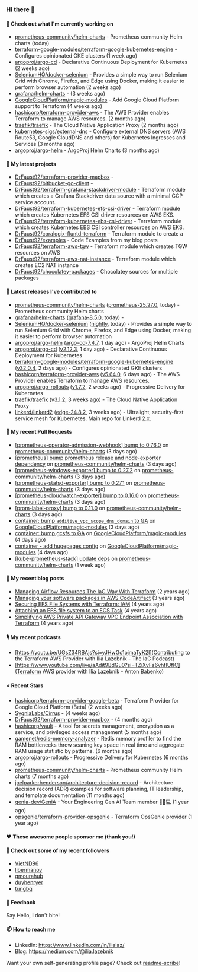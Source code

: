 ### Hi there 👋

#### 👷 Check out what I'm currently working on

- [prometheus-community/helm-charts](https://github.com/prometheus-community/helm-charts) - Prometheus community Helm charts (today)
- [terraform-google-modules/terraform-google-kubernetes-engine](https://github.com/terraform-google-modules/terraform-google-kubernetes-engine) - Configures opinionated GKE clusters (1 week ago)
- [argoproj/argo-cd](https://github.com/argoproj/argo-cd) - Declarative Continuous Deployment for Kubernetes (2 weeks ago)
- [SeleniumHQ/docker-selenium](https://github.com/SeleniumHQ/docker-selenium) - Provides a simple way to run Selenium Grid with Chrome, Firefox, and Edge using Docker, making it easier to perform browser automation (2 weeks ago)
- [grafana/helm-charts](https://github.com/grafana/helm-charts) -  (3 weeks ago)
- [GoogleCloudPlatform/magic-modules](https://github.com/GoogleCloudPlatform/magic-modules) - Add Google Cloud Platform support to Terraform (4 weeks ago)
- [hashicorp/terraform-provider-aws](https://github.com/hashicorp/terraform-provider-aws) - The AWS Provider enables Terraform to manage AWS resources. (2 months ago)
- [traefik/traefik](https://github.com/traefik/traefik) - The Cloud Native Application Proxy (2 months ago)
- [kubernetes-sigs/external-dns](https://github.com/kubernetes-sigs/external-dns) - Configure external DNS servers (AWS Route53, Google CloudDNS and others) for Kubernetes Ingresses and Services (3 months ago)
- [argoproj/argo-helm](https://github.com/argoproj/argo-helm) - ArgoProj Helm Charts (3 months ago)

#### 🌱 My latest projects

- [DrFaust92/terraform-provider-mapbox](https://github.com/DrFaust92/terraform-provider-mapbox) - 
- [DrFaust92/bitbucket-go-client](https://github.com/DrFaust92/bitbucket-go-client) - 
- [DrFaust92/terraform-grafana-stackdriver-module](https://github.com/DrFaust92/terraform-grafana-stackdriver-module) - Terraform module which creates a Grafana Stackdriver data source with a minimal GCP service account.
- [DrFaust92/terraform-kubernetes-efs-csi-driver](https://github.com/DrFaust92/terraform-kubernetes-efs-csi-driver) - Terraform module which creates Kubernetes EFS CSI driver resources on AWS EKS.
- [DrFaust92/terraform-kubernetes-ebs-csi-driver](https://github.com/DrFaust92/terraform-kubernetes-ebs-csi-driver) - Terraform module which creates Kubernetes EBS CSI controller resources on AWS EKS.
- [DrFaust92/coralogix-fluntd-terraform](https://github.com/DrFaust92/coralogix-fluntd-terraform) - Terraform module to create a 
- [DrFaust92/examples](https://github.com/DrFaust92/examples) - Code Examples from my blog posts
- [DrFaust92/terraform-aws-tgw](https://github.com/DrFaust92/terraform-aws-tgw) - Terraform module which creates TGW resources on AWS
- [DrFaust92/terraform-aws-nat-instance](https://github.com/DrFaust92/terraform-aws-nat-instance) - Terraform module which creates EC2 NAT instance
- [DrFaust92/chocolatey-packages](https://github.com/DrFaust92/chocolatey-packages) - Chocolatey sources for multiple packages

#### 🔭 Latest releases I've contributed to

- [prometheus-community/helm-charts](https://github.com/prometheus-community/helm-charts) ([prometheus-25.27.0](https://github.com/prometheus-community/helm-charts/releases/tag/prometheus-25.27.0), today) - Prometheus community Helm charts
- [grafana/helm-charts](https://github.com/grafana/helm-charts) ([grafana-8.5.0](https://github.com/grafana/helm-charts/releases/tag/grafana-8.5.0), today) - 
- [SeleniumHQ/docker-selenium](https://github.com/SeleniumHQ/docker-selenium) ([nightly](https://github.com/SeleniumHQ/docker-selenium/releases/tag/nightly), today) - Provides a simple way to run Selenium Grid with Chrome, Firefox, and Edge using Docker, making it easier to perform browser automation
- [argoproj/argo-helm](https://github.com/argoproj/argo-helm) ([argo-cd-7.4.7](https://github.com/argoproj/argo-helm/releases/tag/argo-cd-7.4.7), 1 day ago) - ArgoProj Helm Charts
- [argoproj/argo-cd](https://github.com/argoproj/argo-cd) ([v2.12.3](https://github.com/argoproj/argo-cd/releases/tag/v2.12.3), 1 day ago) - Declarative Continuous Deployment for Kubernetes
- [terraform-google-modules/terraform-google-kubernetes-engine](https://github.com/terraform-google-modules/terraform-google-kubernetes-engine) ([v32.0.4](https://github.com/terraform-google-modules/terraform-google-kubernetes-engine/releases/tag/v32.0.4), 2 days ago) - Configures opinionated GKE clusters
- [hashicorp/terraform-provider-aws](https://github.com/hashicorp/terraform-provider-aws) ([v5.64.0](https://github.com/hashicorp/terraform-provider-aws/releases/tag/v5.64.0), 6 days ago) - The AWS Provider enables Terraform to manage AWS resources.
- [argoproj/argo-rollouts](https://github.com/argoproj/argo-rollouts) ([v1.7.2](https://github.com/argoproj/argo-rollouts/releases/tag/v1.7.2), 2 weeks ago) - Progressive Delivery for Kubernetes
- [traefik/traefik](https://github.com/traefik/traefik) ([v3.1.2](https://github.com/traefik/traefik/releases/tag/v3.1.2), 3 weeks ago) - The Cloud Native Application Proxy
- [linkerd/linkerd2](https://github.com/linkerd/linkerd2) ([edge-24.8.2](https://github.com/linkerd/linkerd2/releases/tag/edge-24.8.2), 3 weeks ago) - Ultralight, security-first service mesh for Kubernetes. Main repo for Linkerd 2.x.

#### 🔨 My recent Pull Requests

- [[prometheus-operator-admission-webhook] bump to 0.76.0](https://github.com/prometheus-community/helm-charts/pull/4817) on [prometheus-community/helm-charts](https://github.com/prometheus-community/helm-charts) (3 days ago)
- [[prometheus] bump prometheus release and node-exporter dependency](https://github.com/prometheus-community/helm-charts/pull/4816) on [prometheus-community/helm-charts](https://github.com/prometheus-community/helm-charts) (3 days ago)
- [[prometheus-windows-exporter] bump to 0.27.2](https://github.com/prometheus-community/helm-charts/pull/4815) on [prometheus-community/helm-charts](https://github.com/prometheus-community/helm-charts) (3 days ago)
- [[prometheus-statsd-exporter] bump to 0.27.1](https://github.com/prometheus-community/helm-charts/pull/4814) on [prometheus-community/helm-charts](https://github.com/prometheus-community/helm-charts) (3 days ago)
- [[prometheus-cloudwatch-exporter] bump to 0.16.0](https://github.com/prometheus-community/helm-charts/pull/4813) on [prometheus-community/helm-charts](https://github.com/prometheus-community/helm-charts) (3 days ago)
- [[prom-label-proxy] bump to 0.11.0](https://github.com/prometheus-community/helm-charts/pull/4812) on [prometheus-community/helm-charts](https://github.com/prometheus-community/helm-charts) (3 days ago)
- [container: bump `additive_vpc_scope_dns_domain` to GA](https://github.com/GoogleCloudPlatform/magic-modules/pull/11545) on [GoogleCloudPlatform/magic-modules](https://github.com/GoogleCloudPlatform/magic-modules) (3 days ago)
- [container: bump gcsfs to GA](https://github.com/GoogleCloudPlatform/magic-modules/pull/11542) on [GoogleCloudPlatform/magic-modules](https://github.com/GoogleCloudPlatform/magic-modules) (4 days ago)
- [container - add hugepages config](https://github.com/GoogleCloudPlatform/magic-modules/pull/11541) on [GoogleCloudPlatform/magic-modules](https://github.com/GoogleCloudPlatform/magic-modules) (4 days ago)
- [[kube-prometheus-stack] update deps](https://github.com/prometheus-community/helm-charts/pull/4797) on [prometheus-community/helm-charts](https://github.com/prometheus-community/helm-charts) (1 week ago)

#### 📜 My recent blog posts

- [Managing Airflow Resources The IaC Way With Terraform](https://engineering.placer.ai/managing-airflow-resources-the-iac-way-with-terraform-ea5b8db573ad?source=rss-cac402f06fa8------2) (2 years ago)
- [Managing your software packages in AWS CodeArtifact](https://medium.com/@ilia.lazebnik/managing-your-software-packages-in-aws-codeartifact-12d00053e243?source=rss-cac402f06fa8------2) (3 years ago)
- [Securing EFS File Systems with Terraform: IAM](https://medium.com/@ilia.lazebnik/securing-efs-file-systems-with-terraform-iam-d2a066c198ab?source=rss-cac402f06fa8------2) (4 years ago)
- [Attaching an EFS file system to an ECS Task](https://medium.com/@ilia.lazebnik/attaching-an-efs-file-system-to-an-ecs-task-7bd15b76a6ef?source=rss-cac402f06fa8------2) (4 years ago)
- [Simplifying AWS Private API Gateway VPC Endpoint Association with Terraform](https://medium.com/@ilia.lazebnik/simplifying-aws-private-api-gateway-vpc-endpoint-association-with-terraform-b379a247afbf?source=rss-cac402f06fa8------2) (4 years ago)

#### 🎙️ My recent podcasts
- [https://youtu.be/UGsZ34RBAjs?si=yJHwGc1pjmaTyK2l](Contributing to the Terraform AWS Provider with Ilia Lazebnik - The IaC Podcast)
- [https://www.youtube.com/live/aAdit9BdGu0?si=TZiXvFs6vhfIUfIC](Terraform AWS provider with Ilia Lazebnik - Anton Babenko)

#### ⭐ Recent Stars

- [hashicorp/terraform-provider-google-beta](https://github.com/hashicorp/terraform-provider-google-beta) - Terraform Provider for Google Cloud Platform (Beta) (2 weeks ago)
- [SygniaLabs/Cirrus](https://github.com/SygniaLabs/Cirrus) -  (4 weeks ago)
- [DrFaust92/terraform-provider-mapbox](https://github.com/DrFaust92/terraform-provider-mapbox) -  (4 months ago)
- [hashicorp/vault](https://github.com/hashicorp/vault) - A tool for secrets management, encryption as a service, and privileged access management (5 months ago)
- [gamenet/redis-memory-analyzer](https://github.com/gamenet/redis-memory-analyzer) - Redis memory profiler to find the RAM bottlenecks throw scaning key space in real time and aggregate RAM usage statistic by patterns. (6 months ago)
- [argoproj/argo-rollouts](https://github.com/argoproj/argo-rollouts) - Progressive Delivery for Kubernetes (6 months ago)
- [prometheus-community/helm-charts](https://github.com/prometheus-community/helm-charts) - Prometheus community Helm charts (7 months ago)
- [joelparkerhenderson/architecture-decision-record](https://github.com/joelparkerhenderson/architecture-decision-record) - Architecture decision record (ADR) examples for software planning, IT leadership, and template documentation (11 months ago)
- [genia-dev/GeniA](https://github.com/genia-dev/GeniA) - Your Engineering Gen AI Team member 🧬🤖💻 (1 year ago)
- [opsgenie/terraform-provider-opsgenie](https://github.com/opsgenie/terraform-provider-opsgenie) - Terraform OpsGenie provider (1 year ago)

#### ❤️ These awesome people sponsor me (thank you!)


#### 👯 Check out some of my recent followers

- [VietND96](https://github.com/VietND96)
- [libermanov](https://github.com/libermanov)
- [gmourahub](https://github.com/gmourahub)
- [duyhenryer](https://github.com/duyhenryer)
- [tungbq](https://github.com/tungbq)

#### 💬 Feedback

Say Hello, I don't bite!

#### 📫 How to reach me

- LinkedIn: https://www.linkedin.com/in/ilialaz/
- Blog: https://medium.com/@ilia.lazebnik

Want your own self-generating profile page? Check out [readme-scribe](https://github.com/muesli/readme-scribe)!


